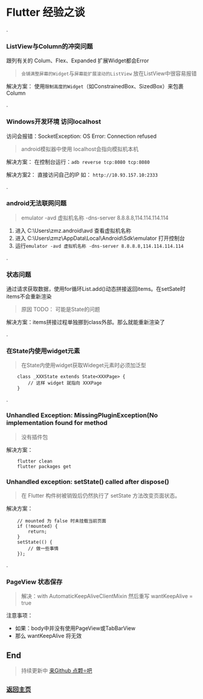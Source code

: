 # Flutter 经验之谈

.

### ListView与Column的冲突问题

跟列有关的 Colum、Flex、Expanded 扩展Widget都会Error

> `会铺满整屏幕的Widget`与`屏幕能扩展滚动的ListView` 放在ListView中很容易报错

解决方案： 使用`限制高度的Widget`（如ConstrainedBox、SizedBox）来包裹Column

.

### Windows开发环境 访问localhost

访问会报错：SocketException: OS Error: Connection refused

> android模拟器中使用 localhost会指向模拟机本机

解决方案： 在控制台运行：`adb reverse tcp:8080 tcp:8080`

解决方案2： 直接访问自己的IP 如： `http://10.93.157.10:2333`

.

### android无法联网问题

> emulator -avd 虚拟机名称 -dns-server 8.8.8.8,114.114.114.114

1. 进入 C:\Users\zmz\.android\avd 查看虚拟机名称
2. 进入 C:\Users\zmz\AppData\Local\Android\Sdk\emulator 打开控制台
3. 运行`emulator -avd 虚拟机名称 -dns-server 8.8.8.8,114.114.114.114`

.

### 状态问题

通过请求获取数据，使用for循环List.add()动态拼接返回items。在setSate时items不会重新渲染

> 原因 TODO： 可能是State的问题

解决方案：items拼接过程单独挪到class外部。那么就能重新渲染了

.

### 在State内使用widget元素

> 在State内使用widget获取Wideget元素时必须加泛型

```
    class _XXXState extends State<XXXPage> {
        // 这样 widget 就指向 XXXPage 
    }
```

.

### Unhandled Exception: MissingPluginException(No implementation found for method

> 没有插件包

解决方案：
```
    flutter clean
    flutter packages get
```

### Unhandled exception: setState() called after dispose()

> 在 Flutter 构件树被销毁后仍然执行了 setState 方法改变页面状态。

解决方案：
```
    // mounted 为 false 时未挂载当前页面
    if (!mounted) {
        return;
    }
    setState(() {
        // 做一些事情
    });
```

.

### PageView 状态保存

> 解决：with AutomaticKeepAliveClientMixin 然后重写 wantKeepAlive = true

注意事项：
* 如果：body中并没有使用PageView或TabBarView
* 那么 wantKeepAlive 将无效

## End

> 持续更新中 [来Github 点颗⭐吧](https://github.com/zhongmeizhi/Interview-Knowledge-FED)

### [返回主页](/README.md)